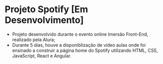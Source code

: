 # Projeto Spotify [Em Desenvolvimento]
<ul>
    <li>Projeto desenvolvido durante o evento online Imersão Front-End, realizado pela Alura;</li>
    <li>Durante 5 dias, houve a disponiblização de vídeo aulas onde foi ensinado a construir a página home do Spotify utilizando HTML, CSS, JavaScript, React e Angular.</li>
</ul>
